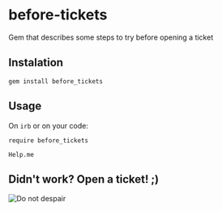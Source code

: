 # before-tickets

Gem that describes some steps to try before opening a ticket

## Instalation

    gem install before_tickets  

## Usage

On `irb` or on your code:

    require before_tickets  
    
    Help.me

## Didn't work? Open a ticket! ;)  

![Do not despair](https://www.cidademarketing.com.br/marketing/wp-content/uploads/2020/08/ticket.png "Logo do Ticket Refeição")